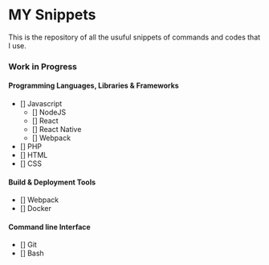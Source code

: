 # MY Snippets

This is the repository of all the usuful snippets of commands and codes that I use.

### Work in Progress

#### Programming Languages, Libraries & Frameworks

- [] Javascript
    - [] NodeJS
    - [] React
    - [] React Native
    - [] Webpack
- [] PHP
- [] HTML
- [] CSS


#### Build & Deployment Tools

- [] Webpack
- [] Docker



#### Command line Interface

- [] Git
- [] Bash



